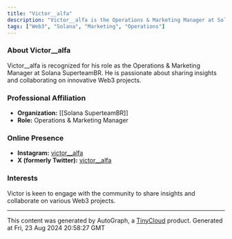 ```yaml
---
title: "Victor__alfa"
description: "Victor__alfa is the Operations & Marketing Manager at Solana SuperteamBR, actively involved in innovative Web3 projects."
tags: ["Web3", "Solana", "Marketing", "Operations"]
---
```


### About Victor__alfa

Victor__alfa is recognized for his role as the Operations & Marketing Manager at Solana SuperteamBR. He is passionate about sharing insights and collaborating on innovative Web3 projects.

### Professional Affiliation
- **Organization:** [[Solana SuperteamBR]]
- **Role:** Operations & Marketing Manager

### Online Presence
- **Instagram:** [victor__alfa](https://www.instagram.com/victor__alfa/)
- **X (formerly Twitter):** [victor__alfa](https://x.com/victor__alfa/)

### Interests
Victor is keen to engage with the community to share insights and collaborate on various Web3 projects.

---
This content was generated by AutoGraph, a [TinyCloud](https://tinycloud.xyz/) product.
Generated at Fri, 23 Aug 2024 20:58:27 GMT